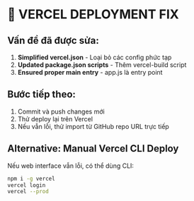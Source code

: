 # 🔧 VERCEL DEPLOYMENT FIX

## Vấn đề đã được sửa:

1. **Simplified vercel.json** - Loại bỏ các config phức tạp
2. **Updated package.json scripts** - Thêm vercel-build script
3. **Ensured proper main entry** - app.js là entry point

## Bước tiếp theo:

1. Commit và push changes mới
2. Thử deploy lại trên Vercel
3. Nếu vẫn lỗi, thử import từ GitHub repo URL trực tiếp

## Alternative: Manual Vercel CLI Deploy

Nếu web interface vẫn lỗi, có thể dùng CLI:

```bash
npm i -g vercel
vercel login
vercel --prod
```